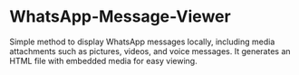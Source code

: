 # WhatsApp-Message-Viewer
Simple method to display WhatsApp messages locally, including media attachments such as pictures, videos, and voice messages. It generates an HTML file with embedded media for easy viewing.
